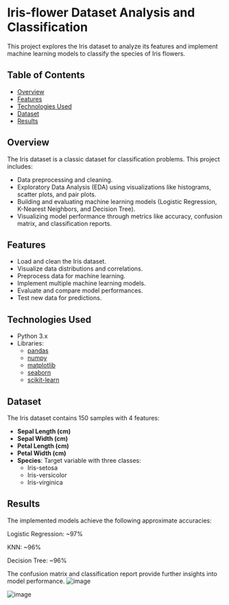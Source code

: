 # Iris-flower Dataset Analysis and Classification  

This project explores the Iris dataset to analyze its features and implement machine learning models to classify the species of Iris flowers.  

## Table of Contents  

- [Overview](#overview)  
- [Features](#features)  
- [Technologies Used](#technologies-used)  
- [Dataset](#dataset)  
- [Results](#results)  

## Overview  

The Iris dataset is a classic dataset for classification problems. This project includes:  
- Data preprocessing and cleaning.  
- Exploratory Data Analysis (EDA) using visualizations like histograms, scatter plots, and pair plots.  
- Building and evaluating machine learning models (Logistic Regression, K-Nearest Neighbors, and Decision Tree).  
- Visualizing model performance through metrics like accuracy, confusion matrix, and classification reports.  

## Features  

- Load and clean the Iris dataset.  
- Visualize data distributions and correlations.  
- Preprocess data for machine learning.  
- Implement multiple machine learning models.  
- Evaluate and compare model performances.  
- Test new data for predictions.  

## Technologies Used  

- Python 3.x  
- Libraries:  
  - [pandas](https://pandas.pydata.org/)  
  - [numpy](https://numpy.org/)  
  - [matplotlib](https://matplotlib.org/)  
  - [seaborn](https://seaborn.pydata.org/)  
  - [scikit-learn](https://scikit-learn.org/)  

## Dataset  

The Iris dataset contains 150 samples with 4 features:  
- **Sepal Length (cm)**  
- **Sepal Width (cm)**  
- **Petal Length (cm)**  
- **Petal Width (cm)**  
- **Species**: Target variable with three classes:  
  - Iris-setosa  
  - Iris-versicolor  
  - Iris-virginica  

## Results  

The implemented models achieve the following approximate accuracies:

Logistic Regression: ~97%

KNN: ~96%

Decision Tree: ~96%

The confusion matrix and classification report provide further insights into model performance.
![image](https://github.com/user-attachments/assets/bae5230f-f776-4937-bffa-47d9df997b8c)

![image](https://github.com/user-attachments/assets/46d126c2-f257-4748-9118-d9b0466dca62)


